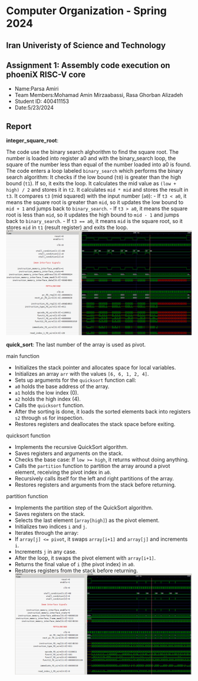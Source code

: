 Computer Organization - Spring 2024
==============================================================
## Iran Univeristy of Science and Technology
## Assignment 1: Assembly code execution on phoeniX RISC-V core

- Name:Parsa Amiri
- Team Members:Mohamad Amin Mirzaabassi, Rasa Ghorban Alizadeh
- Student ID: 400411153
- Date:5/23/2024

## Report

**integer_square_root**:

The code use the binary search alghorithm to find the square root. The number is loaded into register a0 and with the binary_search loop, the square of the number less than equal of the number loaded into a0 is found.
The code enters a loop labeled `binary_search` which performs the binary search algorithm: It checks if the low bound (`t0`) is greater than the high bound (`t1`). If so, it exits the loop. It calculates the mid value as `(low + high) / 2` and stores it in `t2`. It calculates `mid * mid` and stores the result in `t3`. It compares `t3` (mid squared) with the input number (`a0`):
    - If `t3 < a0`, it means the square root is greater than `mid`, so it updates the low bound to `mid + 1` and jumps back to `binary_search`.
    - If `t3 > a0`, it means the square root is less than `mid`, so it updates the high bound to `mid - 1` and jumps back to `binary_search`.
    - If `t3 == a0`, it means `mid` is the square root, so it stores `mid` in `t1` (result register) and exits the loop.
![alt text](integer_square_root.png)

**quick_sort**:
The last number of the array is used as pivot.

 main function
- Initializes the stack pointer and allocates space for local variables.
- Initializes an array `arr` with the values `[6, 6, 1, 2, 4]`.
- Sets up arguments for the `quicksort` function call:
- `a0` holds the base address of the array.
- `a1` holds the low index (0).
- `a2` holds the high index (4).
- Calls the `quicksort` function.
- After the sorting is done, it loads the sorted elements back into registers `s2` through `s6` for inspection.
- Restores registers and deallocates the stack space before exiting.

quicksort function
- Implements the recursive QuickSort algorithm.
- Saves registers and arguments on the stack.
- Checks the base case: If `low >= high`, it returns without doing anything.
- Calls the `partition` function to partition the array around a pivot element, receiving the pivot index in `a0`.
- Recursively calls itself for the left and right partitions of the array.
- Restores registers and arguments from the stack before returning.

partition function
- Implements the partition step of the QuickSort algorithm.
- Saves registers on the stack.
- Selects the last element (`array[high]`) as the pivot element.
- Initializes two indices `i` and `j`.
- Iterates through the array:
- If `array[j] <= pivot`, it swaps `array[i+1]` and `array[j]` and increments `i`.
- Increments `j` in any case.
- After the loop, it swaps the pivot element with `array[i+1]`.
- Returns the final value of `i` (the pivot index) in `a0`.
- Restores registers from the stack before returning.
![alt text](quick_sort.png)
